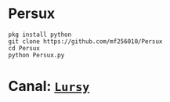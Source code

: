 # Persux
 ```pkg install python```  
 ```git clone https://github.com/mf256010/Persux```  
 ```cd Persux```  
 ```python Persux.py```  
# **Canal:** [`Lursy`](https://www.youtube.com/channel/UCwmkiKIZHL1wscYHfIINZKw)  
